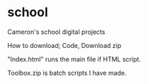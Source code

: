 # school
Cameron's school digital projects

How to download; Code, Download zip

"Index.html" runs the main file if HTML script.

Toolbox.zip is batch scripts I have made.
